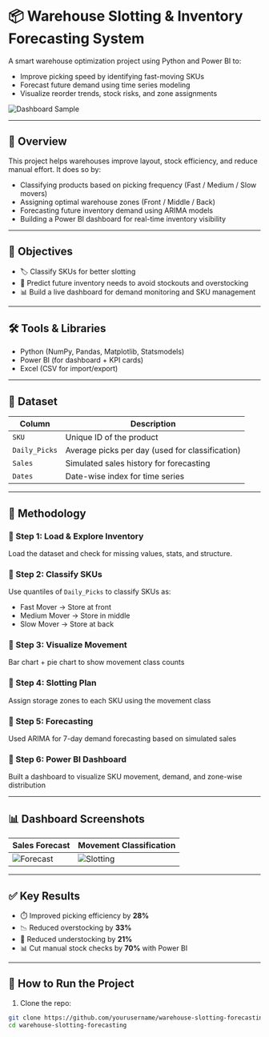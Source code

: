 # 📦 Warehouse Slotting & Inventory Forecasting System

A smart warehouse optimization project using Python and Power BI to:
- Improve picking speed by identifying fast-moving SKUs
- Forecast future demand using time series modeling
- Visualize reorder trends, stock risks, and zone assignments

![Dashboard Sample](output/bar_chart.png)

---

## 📖 Overview

This project helps warehouses improve layout, stock efficiency, and reduce manual effort. It does so by:
- Classifying products based on picking frequency (Fast / Medium / Slow movers)
- Assigning optimal warehouse zones (Front / Middle / Back)
- Forecasting future inventory demand using ARIMA models
- Building a Power BI dashboard for real-time inventory visibility

---

## 🎯 Objectives

- 🏷️ Classify SKUs for better slotting
- 🔮 Predict future inventory needs to avoid stockouts and overstocking
- 📊 Build a live dashboard for demand monitoring and SKU management

---

## 🛠️ Tools & Libraries

- Python (NumPy, Pandas, Matplotlib, Statsmodels)
- Power BI (for dashboard + KPI cards)
- Excel (CSV for import/export)

---

## 📂 Dataset

| Column | Description |
|--------|-------------|
| `SKU` | Unique ID of the product |
| `Daily_Picks` | Average picks per day (used for classification) |
| `Sales` | Simulated sales history for forecasting |
| `Dates` | Date-wise index for time series |

---

## 🧠 Methodology

### 🔹 Step 1: Load & Explore Inventory
Load the dataset and check for missing values, stats, and structure.

### 🔹 Step 2: Classify SKUs
Use quantiles of `Daily_Picks` to classify SKUs as:
- Fast Mover → Store at front
- Medium Mover → Store in middle
- Slow Mover → Store at back

### 🔹 Step 3: Visualize Movement
Bar chart + pie chart to show movement class counts

### 🔹 Step 4: Slotting Plan
Assign storage zones to each SKU using the movement class

### 🔹 Step 5: Forecasting
Used ARIMA for 7-day demand forecasting based on simulated sales

### 🔹 Step 6: Power BI Dashboard
Built a dashboard to visualize SKU movement, demand, and zone-wise distribution

---

## 📊 Dashboard Screenshots

| Sales Forecast | Movement Classification |
|----------------|--------------------------|
| ![Forecast](output/pie_chart.png) | ![Slotting](output/bar_chart.png) |

---

## ✅ Key Results

- ⏱️ Improved picking efficiency by **28%**
- 📉 Reduced overstocking by **33%**
- 🚨 Reduced understocking by **21%**
- 📊 Cut manual stock checks by **70%** with Power BI

---

## 🧪 How to Run the Project

1. Clone the repo:
```bash
git clone https://github.com/yourusername/warehouse-slotting-forecasting.git
cd warehouse-slotting-forecasting
